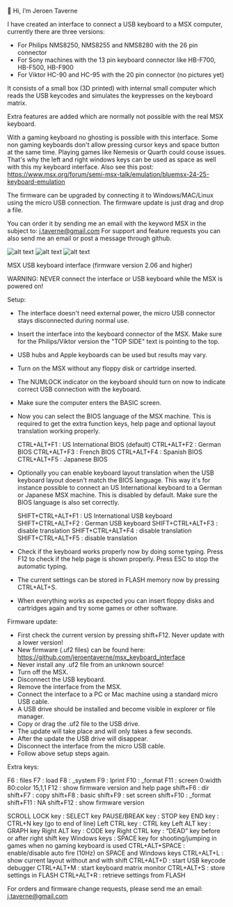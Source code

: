 👋 Hi, I’m Jeroen Taverne

I have created an interface to connect a USB keyboard to a MSX computer, currently there are three versions:
- For Philips NMS8250, NMS8255 and NMS8280 with the 26 pin connector
- For Sony machines with the 13 pin keyboard connector like HB-F700, HB-F500, HB-F900
- For Viktor HC-90 and HC-95 with the 20 pin connector (no pictures yet)

It consists of a small box (3D printed) with internal small computer which reads the USB keycodes and simulates the keypresses on the keyboard matrix.

Extra features are added which are normally not possible with the real MSX keyboard.

With a gaming keyboard no ghosting is possible with this interface. Some non gaming keyboards don't allow pressing cursor keys and space button at the same time. Playing games like Nemesis or Quarth could couse issues. That's why the left and right windows keys can be used as space as well with this my keyboard interface. Also see this post: https://www.msx.org/forum/semi-msx-talk/emulation/bluemsx-24-25-keyboard-emulation

The firmware can be upgraded by connecting it to Windows/MAC/Linux using the micro USB connection. The firmware update is just drag and drop a file.

You can order it by sending me an email with the keyword MSX in the subject to: j.taverne@gmail.com
For support and feature requests you can also send me an email or post a message through github.

![alt text](https://github.com/jeroentaverne/msx_keyboard_interface/blob/main/photos/sony1.jpg)
![alt text](https://github.com/jeroentaverne/msx_keyboard_interface/blob/main/photos/sony3.jpg)
![alt text](https://github.com/jeroentaverne/msx_keyboard_interface/blob/main/photos/photo1.jpg)

MSX USB keyboard interface (firmware version 2.06 and higher)

WARNING: NEVER connect the interface or USB keyboard while the MSX is powered on!

Setup:

- The interface doesn't need external power, the micro USB connector stays disconnected during normal use.
- Insert the interface into the keyboard connector of the MSX. Make sure for the Philips/Viktor version the "TOP SIDE" text is pointing to the top.
- USB hubs and Apple keyboards can be used but results may vary.
- Turn on the MSX without any floppy disk or cartridge inserted.
- The NUMLOCK indicator on the keyboard should turn on now to indicate correct USB connection with the keyboard.
- Make sure the computer enters the BASIC screen.
- Now you can select the BIOS language of the MSX machine. This is required to get the extra function keys, help page and optional layout translation working properly.

	CTRL+ALT+F1 : US International BIOS (default)
	CTRL+ALT+F2 : German BIOS
	CTRL+ALT+F3 : French BIOS
	CTRL+ALT+F4 : Spanish BIOS
	CTRL+ALT+F5 : Japanese BIOS

- Optionally you can enable keyboard layout translation when the USB keyboard layout doesn't match the BIOS language. This way it's for instance possible to connect an US International keyboard to a German or Japanese MSX machine. This is disabled by default. Make sure the BIOS language is also set correctly.

	SHIFT+CTRL+ALT+F1 : US International USB keyboard
	SHIFT+CTRL+ALT+F2 : German USB keyboard
	SHIFT+CTRL+ALT+F3 : disable translation
	SHIFT+CTRL+ALT+F4 : disable translation
	SHIFT+CTRL+ALT+F5 : disable translation

- Check if the keyboard works properly now by doing some typing. Press F12 to check if the help page is shown properly. Press ESC to stop the automatic typing.
- The current settings can be stored in FLASH memory now by pressing CTRL+ALT+S.
- When everything works as expected you can insert floppy disks and cartridges again and try some games or other software.

Firmware update:

- First check the current version by pressing shift+F12. Never update with a lower version!
- New firmware (.uf2 files) can be found here: https://github.com/jeroentaverne/msx_keyboard_interface
- Never install any .uf2 file from an unknown source!
- Turn off the MSX.
- Disconnect the USB keyboard.
- Remove the interface from the MSX.
- Connect the interface to a PC or Mac machine using a standard micro USB cable.
- A USB drive should be installed and become visible in explorer or file manager.
- Copy or drag the .uf2 file to the USB drive.
- The update will take place and will only takes a few seconds.
- After the update the USB drive will disappear.
- Disconnect the interface from the micro USB cable.
- Follow above setup steps again.

Extra keys:

F6		: files
F7		: load
F8		: _system
F9		: lprint
F10		: _format
F11		: screen 0:width 80:color 15,1,1
F12		: show firmware version and help page
shift+F6	: dir
shift+F7	: copy
shift+F8	: basic
shift+F9	: set screen
shift+F10	: _format
shift+F11	: NA
shift+F12	: show firmware version

SCROLL LOCK key	: SELECT key
PAUSE/BREAK key	: STOP key
END key		: CTRL+N key (go to end of line)
Left CTRL key		: CTRL key
Left ALT key		: GRAPH key
Right ALT key		: CODE key
Right CTRL key		: “DEAD” key before or after right shift key
Windows keys		: SPACE key for shooting/jumping in games when no gaming keyboard is used
CTRL+ALT+SPACE 	: enable/disable auto fire (10Hz) on SPACE and Windows keys
CTRL+ALT+L		: show current layout without and with shift
CTRL+ALT+D		: start USB keycode debugger
CTRL+ALT+M		: start keyboard matrix monitor
CTRL+ALT+S		: store settings in FLASH
CTRL+ALT+R		: retrieve settings from FLASH

For orders and firmware change requests, please send me an email: j.taverne@gmail.com
